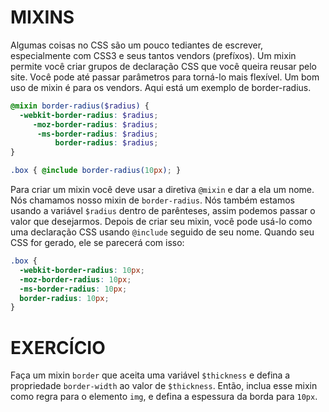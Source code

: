 # MIXINS

Algumas coisas no CSS são um pouco tediantes de escrever, especialmente com CSS3 e seus tantos vendors (prefíxos). Um mixin permite você criar grupos de declaração CSS que você queira reusar pelo site. Você pode até passar parâmetros para torná-lo mais flexível. Um bom uso de mixin é para os vendors. Aqui está um exemplo de border-radius.

```scss
@mixin border-radius($radius) {
  -webkit-border-radius: $radius;
     -moz-border-radius: $radius;
      -ms-border-radius: $radius;
          border-radius: $radius;
}

.box { @include border-radius(10px); }
```

Para criar um mixin você deve usar a diretiva `@mixin` e dar a ela um nome. Nós chamamos nosso mixin de `border-radius`. Nós também estamos usando a variável `$radius` dentro de parênteses, assim podemos passar o valor que desejarmos. Depois de criar seu mixin, você pode usá-lo como uma declaração CSS usando `@include` seguido de seu nome. Quando seu CSS for gerado, ele se parecerá com isso:

```css
.box {
  -webkit-border-radius: 10px;
  -moz-border-radius: 10px;
  -ms-border-radius: 10px;
  border-radius: 10px;
}
```

# EXERCÍCIO

Faça um mixin `border` que aceita uma variável `$thickness` e defina a propriedade `border-width` ao valor de `$thickness`. Então, inclua esse mixin como regra para o elemento `img`, e defina a espessura da borda para `10px`.
